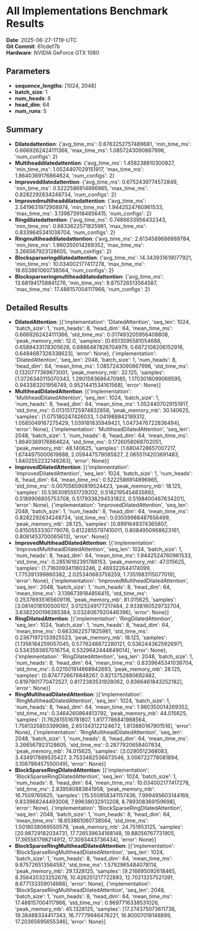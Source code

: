 # All Implementations Benchmark Results

**Date**: 2025-06-27-1719-UTC  
**Git Commit**: 61cdef7b  
**Hardware**: NVIDIA GeForce GTX 1080  

## Parameters

- **sequence_lengths**: [1024, 2048]
- **batch_size**: 1
- **num_heads**: 8
- **head_dim**: 64
- **num_runs**: 5

## Summary

- **Dilatedattention**: {'avg_time_ms': 0.8763252757489681, 'min_time_ms': 0.6669262424111366, 'max_time_ms': 1.0857243090867996, 'num_configs': 2}
- **Multiheaddilatedattention**: {'avg_time_ms': 1.458238810300827, 'min_time_ms': 1.0524407029151917, 'max_time_ms': 1.8640369176864624, 'num_configs': 2}
- **Improveddilatedattention**: {'avg_time_ms': 0.6752439774572849, 'min_time_ms': 0.5222586914896965, 'max_time_ms': 0.8282292634248734, 'num_configs': 2}
- **Improvedmultiheaddilatedattention**: {'avg_time_ms': 2.5419631972908974, 'min_time_ms': 1.9442524760961533, 'max_time_ms': 3.1396739184856415, 'num_configs': 2}
- **Ringdilatedattention**: {'avg_time_ms': 0.7486633956432343, 'min_time_ms': 0.6633622571825981, 'max_time_ms': 0.8339645341038704, 'num_configs': 2}
- **Ringmultiheaddilatedattention**: {'avg_time_ms': 2.6134589686989784, 'min_time_ms': 1.960350014269352, 'max_time_ms': 3.266567923128605, 'num_configs': 2}
- **Blocksparseringdilatedattention**: {'avg_time_ms': 14.343931619077921, 'min_time_ms': 10.034002177417278, 'max_time_ms': 18.653861060738564, 'num_configs': 2}
- **Blocksparseringmultiheaddilatedattention**: {'avg_time_ms': 13.681941758841276, 'min_time_ms': 9.875726513564587, 'max_time_ms': 17.488157004117966, 'num_configs': 2}

## Detailed Results

- **DilatedAttention**: [{'implementation': 'DilatedAttention', 'seq_len': 1024, 'batch_size': 1, 'num_heads': 8, 'head_dim': 64, 'mean_time_ms': 0.6669262424111366, 'std_time_ms': 0.017493205956408808, 'peak_memory_mb': 12.0, 'samples': [0.6513595581054688, 0.6589433178305626, 0.6886487826704979, 0.6872108206152916, 0.6484687328338623], 'error': None}, {'implementation': 'DilatedAttention', 'seq_len': 2048, 'batch_size': 1, 'num_heads': 8, 'head_dim': 64, 'mean_time_ms': 1.0857243090867996, 'std_time_ms': 0.1320777369673001, 'peak_memory_mb': 32.125, 'samples': [1.0726340115070343, 1.2901583686470985, 1.1703018099069595, 0.943383201956749, 0.9521441534161568], 'error': None}]
- **MultiheadDilatedAttention**: [{'implementation': 'MultiheadDilatedAttention', 'seq_len': 1024, 'batch_size': 1, 'num_heads': 8, 'head_dim': 64, 'mean_time_ms': 1.0524407029151917, 'std_time_ms': 0.013151725974832858, 'peak_memory_mb': 30.140625, 'samples': [1.075180247426033, 1.041988842189312, 1.0585049167275429, 1.039181835949421, 1.0473476722836494], 'error': None}, {'implementation': 'MultiheadDilatedAttention', 'seq_len': 2048, 'batch_size': 1, 'num_heads': 8, 'head_dim': 64, 'mean_time_ms': 1.8640369176864624, 'std_time_ms': 0.1726058068702051, 'peak_memory_mb': 48.140625, 'samples': [1.6804728657007217, 1.6744975000619888, 2.059447579085827, 2.0655114203691483, 1.8402552232146263], 'error': None}]
- **ImprovedDilatedAttention**: [{'implementation': 'ImprovedDilatedAttention', 'seq_len': 1024, 'batch_size': 1, 'num_heads': 8, 'head_dim': 64, 'mean_time_ms': 0.5222586914896965, 'std_time_ms': 0.007056590819524423, 'peak_memory_mb': 18.125, 'samples': [0.5363095551729202, 0.5182195454835892, 0.5189906805753708, 0.5179336294531822, 0.5198400467634201], 'error': None}, {'implementation': 'ImprovedDilatedAttention', 'seq_len': 2048, 'batch_size': 1, 'num_heads': 8, 'head_dim': 64, 'mean_time_ms': 0.8282292634248734, 'std_time_ms': 0.03559988487656499, 'peak_memory_mb': 28.125, 'samples': [0.8991649374365807, 0.8150553330779076, 0.8122855797410011, 0.8084950968623161, 0.8061453700065613], 'error': None}]
- **ImprovedMultiheadDilatedAttention**: [{'implementation': 'ImprovedMultiheadDilatedAttention', 'seq_len': 1024, 'batch_size': 1, 'num_heads': 8, 'head_dim': 64, 'mean_time_ms': 1.9442524760961533, 'std_time_ms': 0.28516192391788153, 'peak_memory_mb': 47.015625, 'samples': [1.7160093411803246, 2.469322644174099, 1.775391399860382, 2.025340683758259, 1.7351983115077019], 'error': None}, {'implementation': 'ImprovedMultiheadDilatedAttention', 'seq_len': 2048, 'batch_size': 1, 'num_heads': 8, 'head_dim': 64, 'mean_time_ms': 3.1396739184856415, 'std_time_ms': 0.25376935165609116, 'peak_memory_mb': 81.015625, 'samples': [3.0814018100500107, 3.0125249177217484, 2.9338160529732704, 3.6382200196385384, 3.0324067920446396], 'error': None}]
- **RingDilatedAttention**: [{'implementation': 'RingDilatedAttention', 'seq_len': 1024, 'batch_size': 1, 'num_heads': 8, 'head_dim': 64, 'mean_time_ms': 0.6633622571825981, 'std_time_ms': 0.23671972133925523, 'peak_memory_mb': 18.125, 'samples': [1.1356184259057045, 0.5776248872280121, 0.5362443625926971, 0.5343593657016754, 0.5329642444849014], 'error': None}, {'implementation': 'RingDilatedAttention', 'seq_len': 2048, 'batch_size': 1, 'num_heads': 8, 'head_dim': 64, 'mean_time_ms': 0.8339645341038704, 'std_time_ms': 0.021501914668942693, 'peak_memory_mb': 28.125, 'samples': [0.8747726678848267, 0.8213752880692482, 0.8197901770472527, 0.8172383531928062, 0.8366461843252182], 'error': None}]
- **RingMultiheadDilatedAttention**: [{'implementation': 'RingMultiheadDilatedAttention', 'seq_len': 1024, 'batch_size': 1, 'num_heads': 8, 'head_dim': 64, 'mean_time_ms': 1.960350014269352, 'std_time_ms': 0.3464260864813792, 'peak_memory_mb': 44.015625, 'samples': [1.762615516781807, 1.8177786841988564, 1.7561325803399086, 2.651343122124672, 1.813880167901516], 'error': None}, {'implementation': 'RingMultiheadDilatedAttention', 'seq_len': 2048, 'batch_size': 1, 'num_heads': 8, 'head_dim': 64, 'mean_time_ms': 3.266567923128605, 'std_time_ms': 0.2877920658407834, 'peak_memory_mb': 74.015625, 'samples': [3.0290512368083, 3.434917889535427, 3.7533482536673546, 3.006722778081894, 3.108799457550049], 'error': None}]
- **BlockSparseRingDilatedAttention**: [{'implementation': 'BlockSparseRingDilatedAttention', 'seq_len': 1024, 'batch_size': 1, 'num_heads': 8, 'head_dim': 64, 'mean_time_ms': 10.034002177417278, 'std_time_ms': 2.839580883841958, 'peak_memory_mb': 16.7509765625, 'samples': [15.550858341157436, 7.999495603144169, 9.833968244493008, 7.99638032913208, 8.789308369159698], 'error': None}, {'implementation': 'BlockSparseRingDilatedAttention', 'seq_len': 2048, 'batch_size': 1, 'num_heads': 8, 'head_dim': 64, 'mean_time_ms': 18.653861060738564, 'std_time_ms': 1.5018038069550579, 'peak_memory_mb': 24.751953125, 'samples': [20.98729182034731, 17.726539634168148, 19.88056767731905, 17.365561798214912, 17.3093443736434], 'error': None}]
- **BlockSparseRingMultiheadDilatedAttention**: [{'implementation': 'BlockSparseRingMultiheadDilatedAttention', 'seq_len': 1024, 'batch_size': 1, 'num_heads': 8, 'head_dim': 64, 'mean_time_ms': 9.875726513564587, 'std_time_ms': 1.5792965484078114, 'peak_memory_mb': 29.1328125, 'samples': [9.216695092618465, 8.356420323252678, 10.426251217722893, 12.70213257521391, 8.677133359014988], 'error': None}, {'implementation': 'BlockSparseRingMultiheadDilatedAttention', 'seq_len': 2048, 'batch_size': 1, 'num_heads': 8, 'head_dim': 64, 'mean_time_ms': 17.488157004117966, 'std_time_ms': 0.9697716338531026, 'peak_memory_mb': 45.1328125, 'samples': [17.274375073611736, 19.38488334417343, 16.77779946476221, 16.80007018148899, 17.20365695655346], 'error': None}]